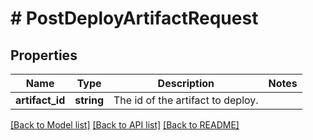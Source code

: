 # # PostDeployArtifactRequest

## Properties

Name | Type | Description | Notes
------------ | ------------- | ------------- | -------------
**artifact_id** | **string** | The id of the artifact to deploy. |

[[Back to Model list]](../../README.md#models) [[Back to API list]](../../README.md#endpoints) [[Back to README]](../../README.md)
